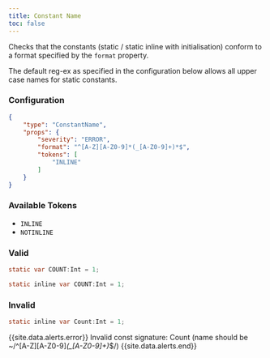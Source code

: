 ```yaml
---
title: Constant Name
toc: false
---
```


Checks that the constants (static / static inline with initialisation) conform to a format specified by the `format` property.

The default reg-ex as specified in the configuration below allows all upper case names for static constants.

### Configuration

```json
{
    "type": "ConstantName",
    "props": {
        "severity": "ERROR",
        "format": "^[A-Z][A-Z0-9]*(_[A-Z0-9]+)*$",
        "tokens": [
            "INLINE"
        ]
    }
}
```

### Available Tokens

- `INLINE`
- `NOTINLINE`

### Valid

```java
static var COUNT:Int = 1;

static inline var COUNT:Int = 1;
```

### Invalid

```java
static inline var Count:Int = 1;
```

{{site.data.alerts.error}} Invalid const signature: Count (name should be ~/^[A-Z][A-Z0-9]*(_[A-Z0-9]+)*$/) {{site.data.alerts.end}}
